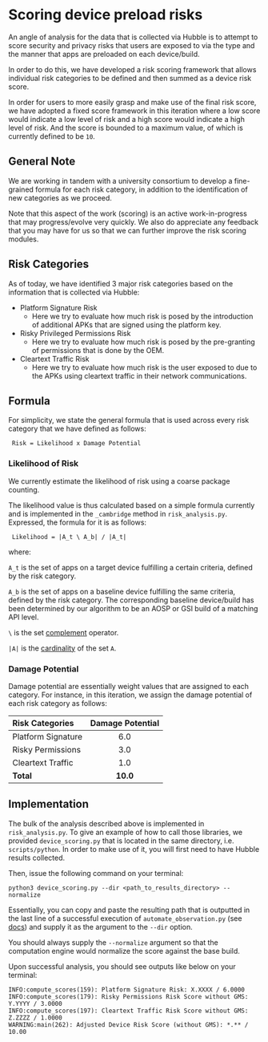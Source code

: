 # Scoring device preload risks

An angle of analysis for the data that is collected via Hubble is to attempt to
score security and privacy risks that users are exposed to via the type and the
manner that apps are preloaded on each device/build.

In order to do this, we have developed a risk scoring framework that allows
individual risk categories to be defined and then summed as a device risk score.

In order for users to more easily grasp and make use of the final risk score, we
have adopted a fixed score framework in this iteration where a low score would
indicate a low level of risk and a high score would indicate a
high level of risk. And the score is bounded to a maximum value, of which is
currently defined to be `10`.

## General Note
We are working in tandem with a university consortium to develop a fine-grained
formula for each risk category, in addition to the identification of new
categories as we proceed.

Note that this aspect of the work (scoring) is an active work-in-progress that
may progress/evolve very quickly. We also do appreciate any feedback that you
may have for us so that we can further improve the risk scoring modules.


## Risk Categories
As of today, we have identified 3 major risk categories based on the information
that is collected via Hubble:
- Platform Signature Risk
  - Here we try to evaluate how much risk is posed by the introduction of additional
    APKs that are signed using the platform key.
- Risky Privileged Permissions Risk
  - Here we try to evaluate how much risk is posed by the pre-granting of permissions
    that is done by the OEM.
- Cleartext Traffic Risk
  - Here we try to evaluate how much risk is the user exposed to due to the APKs
    using cleartext traffic in their network communications.


## Formula
For simplicity, we state the general formula that is used across every risk
category that we have defined as follows:

` Risk = Likelihood x Damage Potential`

### Likelihood of Risk
We currently estimate the likelihood of risk using a coarse package counting.

The likelihood value is thus calculated based on a simple formula currently and
is implemented in the `_cambridge` method in `risk_analysis.py`. Expressed, the
formula for it is as follows:

` Likelihood = |A_t \ A_b| / |A_t|`

where:

`A_t` is the set of apps on a target device fulfilling a certain criteria, defined
by the risk category.

`A_b` is the set of apps on a baseline device fulfilling the same criteria, defined
by the risk category. The corresponding baseline device/build has been determined
by our algorithm to be an AOSP or GSI build of a matching API level.

`\` is the set [complement](https://en.wikipedia.org/wiki/Complement_(set_theory)) operator.

`|A|` is the [cardinality](https://en.wikipedia.org/wiki/Cardinality) of the set `A`.


### Damage Potential
Damage potential are essentially weight values that are assigned to each category.
For instance, in this iteration, we assign the damage potential of each risk
category as follows:

| Risk Categories     | Damage Potential |
|:--------------------|:-------------:|
| Platform Signature  |      6.0      |
| Risky Permissions   |      3.0      |
| Cleartext Traffic   |      1.0      |
|    **Total**        |   **10.0**    |

## Implementation
The bulk of the analysis described above is implemented in `risk_analysis.py`.
To give an example of how to call those libraries, we provided `device_scoring.py`
that is located in the same directory, i.e. `scripts/python`. In order to make
use of it, you will first need to have Hubble results collected.

Then, issue the following command on your terminal:

`python3 device_scoring.py --dir <path_to_results_directory> --normalize`

Essentially, you can copy and paste the resulting path that is outputted in the
last line of a successful execution of `automate_observation.py` (see [docs](
automate_observation.md)) and supply it as the argument to the `--dir` option.

You should always supply the `--normalize` argument so that the computation
engine would normalize the score against the base build.

Upon successful analysis, you should see outputs like below on your terminal:
```
INFO:compute_scores(159): Platform Signature Risk: X.XXXX / 6.0000
INFO:compute_scores(179): Risky Permissions Risk Score without GMS: Y.YYYY / 3.0000
INFO:compute_scores(197): Cleartext Traffic Risk Score without GMS: Z.ZZZZ / 1.0000
WARNING:main(262): Adjusted Device Risk Score (without GMS): *.** / 10.00
```